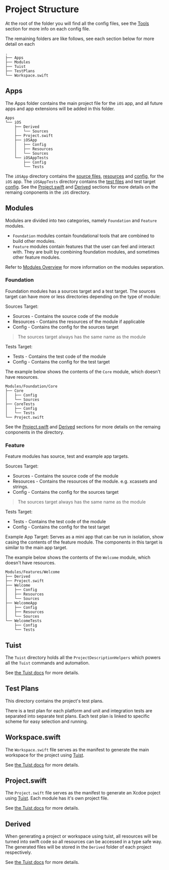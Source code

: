 # Project Structure
At the root of the folder you will find all the config files, see the [Tools](#tools) section for more info on each config file.

The remaining folders are like follows, see each section below for more detail on each

```
.
├── Apps
├── Modules
├── Tuist
├── TestPlans
└── Workspace.swift
```

## Apps
The Apps folder contains the main project file for the `iOS` app, and all future apps and app extensions will be added in this folder.

```
Apps
└── iOS
    ├── Derived
    │   └── Sources
    ├── Project.swift
    ├── iOSApp
    │   ├── Config
    │   ├── Resources
    │   └── Sources
    └── iOSAppTests
        ├── Config
        └── Tests
```

The `iOSApp` directory contains the [source files](#sources), [resources](#resources) and  [config](#config), for the `iOS` app.
The `iOSAppTests` directory contains the [test files](#tests) and test target [config](#config).
See the [Project.swift](#projectswift) and [Derived](#derived) sections for more details on the remaing conponents in the `iOS` directory.

## Modules
Modules are divided into two categories, namely `Foundation` and `Feature` modules.

- `Foundation` modules contain foundational tools that are combined to build other modules.
- `Feature` modules contain features that the user can feel and interact with. They are built by combining foundation modules, and sometimes other feature modules.

Refer to [Modules Overview](ModulesOverview.md) for more information on the modules separation.


### Foundation
Foundation modules has a sources target and a test target. The sources target can have more or less directories depending on the type of module:

Sources Target:
- Sources - Contains the source code of the module
- Resources - Contains the resources of the module if applicable
- Config - Contains the config for the sources target

> The sources target always has the same name as the module

Tests Target:
- Tests - Contains the test code of the module
- Config - Contains the config for the test target

The example below shows the contents of the `Core` module, which doesn't have resources.

```
Modules/Foundation/Core
├── Core
│   ├── Config
│   └── Sources
├── CoreTests
│   ├── Config
│   └── Tests
└── Project.swift
```

See the [Project.swift](#projectswift) and [Derived](#derived) sections for more details on the remaing conponents in the directory.


### Feature
Feature modules has source, test and example app targets.

Sources Target:
- Sources - Contains the source code of the module
- Resources - Contains the resources of the module. e.g. xcassets and strings.
- Config - Contains the config for the sources target

> The sources target always has the same name as the module

Tests Target:
- Tests - Contains the test code of the module
- Config - Contains the config for the test target

Example App Target:
Serves as a mini app that can be run in isolation, show casing the contents of the feature module.
The components in this target is similar to the main app target.

The example below shows the contents of the `Welcome` module, which doesn't have resources.

```
Modules/Features/Welcome
├── Derived
├── Project.swift
├── Welcome
│   ├── Config
│   ├── Resources
│   └── Sources
├── WelcomeApp
│   ├── Config
│   ├── Resources
│   └── Sources
└── WelcomeTests
    ├── Config
    └── Tests
```

## Tuist
The `Tuist` directory holds all the `ProjectDescriptionHelpers` which powers all the `Tuist` commands and automation.

See [the Tuist docs](https://docs.tuist.io/guides/helpers) for more details.

## Test Plans
This directory contains the project's test plans.

There is a test plan for each platform and unit and integration tests are separated into separate test plans.
Each test plan is linked to specific scheme for easy selection and running.

## Workspace.swift
The `Workspace.swift` file serves as the manifest to generate the main workspace for the project using [Tuist](#tuist).

See [the Tuist docs](https://docs.tuist.io/manifests/workspace) for more details.

## Project.swift
The `Project.swift` file serves as the manifest to generate an Xcdoe poject using [Tuist](#tuist). Each module has it's own project file.

See [the Tuist docs](https://docs.tuist.io/manifests/project) for more details.

## Derived
When generating a project or workspace using tuist, all resources will be turned into swift code so all resources can be accessed in a type safe way. The generated files will be stored in the `Derived` folder of each project respectively.

See [the Tuist docs](https://docs.tuist.io/guides/resources#resourcesynthesizers) for more details.
